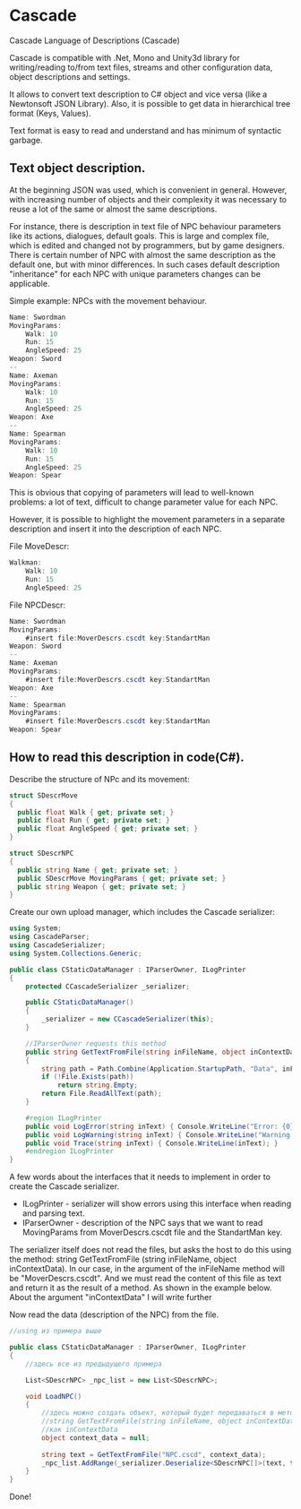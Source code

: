 # Cascade
Cascade Language of Descriptions (Cascade)

Cascade is compatible with .Net, Mono and Unity3d library for writing/reading to/from text files, streams and other configuration data, object descriptions and settings.

It allows to convert text description to C# object and vice versa (like a Newtonsoft JSON Library). Also, it is possible to get data in hierarchical tree format (Keys, Values).

Text format is easy to read and understand and has minimum of syntactic garbage.

## Text object description.

At the beginning JSON was used, which is convenient in general. However, with increasing number of objects and their complexity it was necessary to reuse a lot of the same or almost the same descriptions.

For instance, there is description in text file of NPC behaviour parameters like its actions, dialogues, default goals. This is large and complex file, which is edited and changed not by programmers, but by game designers.
There is certain number of NPC with almost the same description as the default one, but with minor differences. In such cases default description "inheritance" for each NPC with unique parameters changes can be applicable.


Simple example: NPCs with the movement behaviour.

```c#
Name: Swordman
MovingParams:
	Walk: 10
	Run: 15
	AngleSpeed: 25
Weapon: Sword
--
Name: Axeman
MovingParams:
	Walk: 10
	Run: 15
	AngleSpeed: 25  
Weapon: Axe
--
Name: Spearman
MovingParams:
	Walk: 10
	Run: 15
	AngleSpeed: 25  
Weapon: Spear
```

This is obvious that copying of parameters will lead to well-known problems: a lot of text, difficult to change parameter value for each NPC.

However, it is possible to highlight the movement parameters 
in a separate description and insert it into the description of each NPC.

File MoveDescr:
```c#
Walkman:
	Walk: 10
	Run: 15
	AngleSpeed: 25
```

File NPCDescr:
```c#
Name: Swordman
MovingParams:
	#insert file:MoverDescrs.cscdt key:StandartMan
Weapon: Sword
--
Name: Axeman
MovingParams:
	#insert file:MoverDescrs.cscdt key:StandartMan
Weapon: Axe
--
Name: Spearman
MovingParams:
	#insert file:MoverDescrs.cscdt key:StandartMan
Weapon: Spear
```

## How to read this description in code(C#).

Describe the structure of NPc and its movement:
```c#
struct SDescrMove
{
  public float Walk { get; private set; }
  public float Run { get; private set; }
  public float AngleSpeed { get; private set; }
}

struct SDescrNPC
{
  public string Name { get; private set; }
  public SDescrMove MovingParams { get; private set; }
  public string Weapon { get; private set; }
}
```

Create our own upload manager, which includes the Cascade serializer:
```c#
using System;
using CascadeParser;
using CascadeSerializer;
using System.Collections.Generic;

public class CStaticDataManager : IParserOwner, ILogPrinter
{
	protected CCascadeSerializer _serializer;

	public CStaticDataManager()
	{
		_serializer = new CCascadeSerializer(this);
	}

	//IParserOwner requests this method
	public string GetTextFromFile(string inFileName, object inContextData)
	{
		string path = Path.Combine(Application.StartupPath, "Data", inFileName);
		if (!File.Exists(path))
			return string.Empty;
		return File.ReadAllText(path);
	}

	#region ILogPrinter
	public void LogError(string inText) { Console.WriteLine("Error: {0}", inText); }
	public void LogWarning(string inText) { Console.WriteLine("Warning: {0}", inText); }
	public void Trace(string inText) { Console.WriteLine(inText); }
	#endregion ILogPrinter
}
```

A few words about the interfaces that it needs to implement in order to create the Cascade serializer.
- ILogPrinter - serializer will show errors using this interface when reading and parsing text.
- IParserOwner - description of the NPC says that we want to read MovingParams from MoverDescrs.cscdt file and the StandartMan key.

The serializer itself does not read the files, but asks the host to do this using the method: string GetTextFromFile (string inFileName, object inContextData).
In our case, in the argument of the inFileName method will be "MoverDescrs.cscdt".
And we must read the content of this file as text and return it as the result of a method. 
As shown in the example below. About the argument "inContextData" I will write further

Now read the data (description of the NPC) from the file.
```c#
//using из примера выше

public class CStaticDataManager : IParserOwner, ILogPrinter
{
	//здесь все из предыдущего примера

	List<SDescrNPC> _npc_list = new List<SDescrNPC>;

	void LoadNPC()
	{
		//здесь можно создать объект, который будет передаваться в метод
		//string GetTextFromFile(string inFileName, object inContextData)
		//как inContextData
		object context_data = null; 
		
		string text = GetTextFromFile("NPC.cscd", context_data);
		_npc_list.AddRange(_serializer.Deserialize<SDescrNPC[]>(text, this));
	}
}
```
Done!
